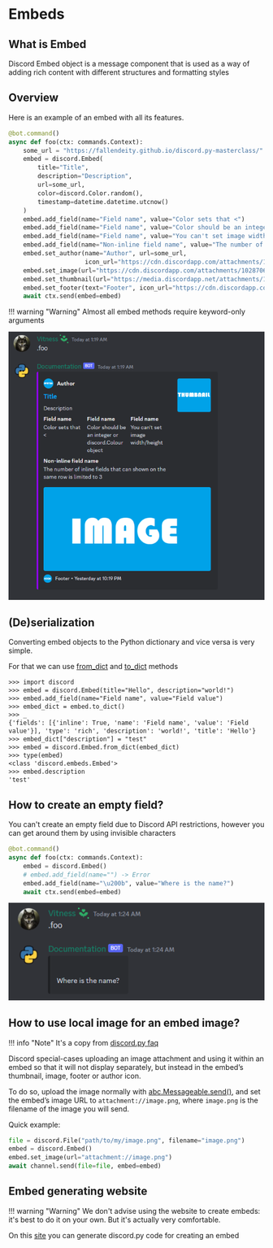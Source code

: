 # Embeds

## What is Embed

Discord Embed object is a message component that is used as a way of adding rich content with different structures and formatting styles

## Overview

Here is an example of an embed with all its features.

```py
@bot.command()
async def foo(ctx: commands.Context):
    some_url = "https://fallendeity.github.io/discord.py-masterclass/"
    embed = discord.Embed(
        title="Title",
        description="Description",
        url=some_url,
        color=discord.Color.random(),
        timestamp=datetime.datetime.utcnow()
    )
    embed.add_field(name="Field name", value="Color sets that <")
    embed.add_field(name="Field name", value="Color should be an integer or discord.Colour object")
    embed.add_field(name="Field name", value="You can't set image width/height")
    embed.add_field(name="Non-inline field name", value="The number of inline fields that can shown on the same row is limited to 3", inline=False)
    embed.set_author(name="Author", url=some_url,
                     icon_url="https://cdn.discordapp.com/attachments/1112418314581442650/1124820259384332319/fd0daad3d291ea1d.png")
    embed.set_image(url="https://cdn.discordapp.com/attachments/1028706344158634084/1124822236801544324/ea14e81636cb2f1c.png")
    embed.set_thumbnail(url="https://media.discordapp.net/attachments/1112418314581442650/1124819948317986926/db28bfb9bfcdd1f6.png")
    embed.set_footer(text="Footer", icon_url="https://cdn.discordapp.com/attachments/1112418314581442650/1124820375587528797/dc4b182a87ecee3d.png")
    await ctx.send(embed=embed)
```

!!! warning "Warning"
    Almost all embed methods require keyword-only arguments

![Showcase](assets/embeds/1.png)

## (De)serialization

Converting embed objects to the Python dictionary and vice versa is very simple.

For that we can use [from_dict](https://discordpy.readthedocs.io/en/stable/api.html?#discord.Embed.from_dict) and [to_dict](https://discordpy.readthedocs.io/en/stable/api.html?#discord.Embed.to_dict) methods

```pycon
>>> import discord
>>> embed = discord.Embed(title="Hello", description="world!")
>>> embed.add_field(name="Field name", value="Field value")
>>> embed_dict = embed.to_dict()
>>> _
{'fields': [{'inline': True, 'name': 'Field name', 'value': 'Field value'}], 'type': 'rich', 'description': 'world!', 'title': 'Hello'}
>>> embed_dict["description"] = "test"
>>> embed = discord.Embed.from_dict(embed_dict)
>>> type(embed)
<class 'discord.embeds.Embed'>
>>> embed.description
'test'
```

## How to create an empty field?

You can't create an empty field due to Discord API restrictions, however you can get around them by using invisible characters

```py
@bot.command()
async def foo(ctx: commands.Context):
    embed = discord.Embed()
    # embed.add_field(name="") -> Error
    embed.add_field(name="\u200b", value="Where is the name?")
    await ctx.send(embed=embed)
```

![Showcase](assets/embeds/2.png)

## How to use local image for an embed image?

!!! info "Note"
    It's a copy from [discord.py faq](https://discordpy.readthedocs.io/en/stable/faq.html#local-image)

Discord special-cases uploading an image attachment and using it within an embed so that it will not display separately, but instead in the embed’s thumbnail, image, footer or author icon.

To do so, upload the image normally with [abc.Messageable.send()](https://discordpy.readthedocs.io/en/stable/api.html#discord.abc.Messageable.send), and set the embed’s image URL to `attachment://image.png`, where `image.png` is the filename of the image you will send.

Quick example:
```py
file = discord.File("path/to/my/image.png", filename="image.png")
embed = discord.Embed()
embed.set_image(url="attachment://image.png")
await channel.send(file=file, embed=embed)
```

## Embed generating website

!!! warning "Warning"
    We don't advise using the website to create embeds: it's best to do it on your own. But it's actually very comfortable.

On this [site](https://cog-creators.github.io/discord-embed-sandbox/) you can generate discord.py code for creating an embed

